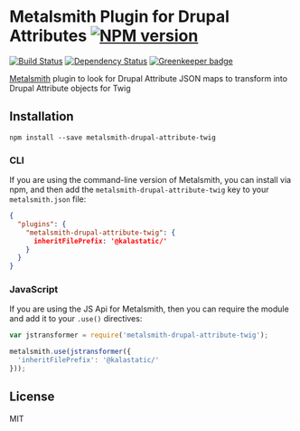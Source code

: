 # Metalsmith Plugin for Drupal Attributes [![NPM version](https://img.shields.io/npm/v/metalsmith-drupal-attribute-twig.svg)](https://www.npmjs.com/package/metalsmith-drupal-attribute-twig)

[![Build Status](https://img.shields.io/travis/kalamuna/metalsmith-jstransformer/master.svg)](https://travis-ci.org/kalamuna/metalsmith-jstransformer)
[![Dependency Status](https://david-dm.org/kalamuna/metalsmith-jstransformer.png)](https://david-dm.org/kalamuna/metalsmith-jstransformer)
[![Greenkeeper badge](https://badges.greenkeeper.io/kalamuna/metalsmith-jstransformer.svg)](https://greenkeeper.io/)

[Metalsmith](http://metalsmith.io) plugin to look for Drupal Attribute JSON maps to transform into Drupal Attribute objects for Twig

## Installation

    npm install --save metalsmith-drupal-attribute-twig

### CLI

If you are using the command-line version of Metalsmith, you can install via npm, and then add the `metalsmith-drupal-attribute-twig` key to your `metalsmith.json` file:

```json
{
  "plugins": {
    "metalsmith-drupal-attribute-twig": {
      inheritFilePrefix: '@kalastatic/'
    }
  }
}
```

### JavaScript

If you are using the JS Api for Metalsmith, then you can require the module and add it to your `.use()` directives:

```js
var jstransformer = require('metalsmith-drupal-attribute-twig');

metalsmith.use(jstransformer({
  'inheritFilePrefix': '@kalastatic/'
}));
```

## License

MIT
